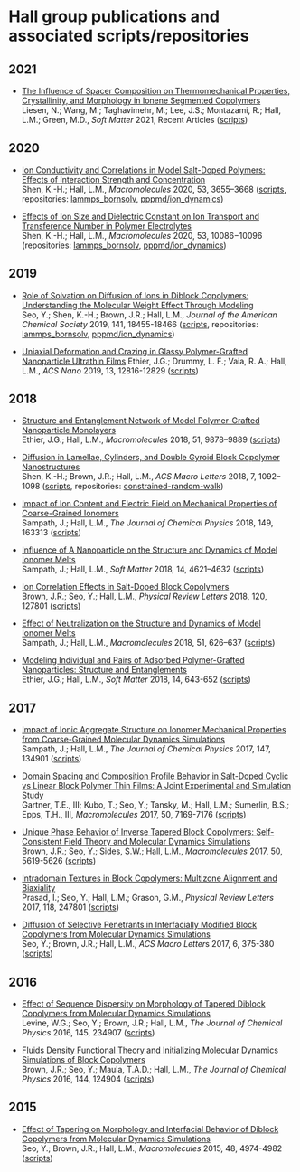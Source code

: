 # Hall group publications and associated scripts/repositories
## 2021

- [The Influence of Spacer Composition on Thermomechanical Properties, Crystallinity, and Morphology in Ionene Segmented Copolymers](https://doi.org/10.1039/D1SM00501D)  
Liesen, N.; Wang, M.; Taghavimehr, M.; Lee, J.S.; Montazami, R.; Hall, L.M.; Green, M.D., *Soft Matter* 2021, Recent Articles ([scripts](https://github.com/hall-polymers/published-work/tree/master/2021-liesen2021influence))

## 2020

- [Ion Conductivity and Correlations in Model Salt-Doped Polymers: Effects of Interaction Strength and Concentration](https://pubs.acs.org/doi/10.1021/acs.macromol.0c00216)  
Shen, K.-H.; Hall, L.M., *Macromolecules* 2020, 53, 3655–3668 ([scripts](https://github.com/hall-polymers/published-work/tree/master/2020-shen2020ion), repositories: [lammps_bornsolv](https://github.com/hall-polymers/lammps_bornsolv), [pppmd/ion_dynamics](https://github.com/hall-polymers/pppmd/tree/development/kshen))

- [Effects of Ion Size and Dielectric Constant on Ion Transport and Transference Number in Polymer Electrolytes](https://pubs.acs.org/doi/10.1021/acs.macromol.0c02161)  
Shen, K.-H.; Hall, L.M., *Macromolecules* 2020, 53, 10086−10096 (repositories: [lammps_bornsolv](https://github.com/hall-polymers/lammps_bornsolv), [pppmd/ion_dynamics](https://github.com/hall-polymers/pppmd/tree/development/kshen))

## 2019

- [Role of Solvation on Diffusion of Ions in Diblock Copolymers: Understanding the Molecular Weight Effect Through Modeling](https://pubs.acs.org/doi/10.1021/jacs.9b07227)  
Seo, Y.; Shen, K.-H.; Brown, J.R.; Hall, L.M., *Journal of the American Chemical Society* 2019, 141, 18455-18466 ([scripts](https://github.com/hall-polymers/published-work/tree/master/2019-seo2019role), repositories: [lammps_bornsolv](https://github.com/hall-polymers/lammps_bornsolv), [pppmd/ion_dynamics](https://github.com/hall-polymers/pppmd/tree/development/kshen))

- [Uniaxial Deformation and Crazing in Glassy Polymer-Grafted Nanoparticle Ultrathin Films](https://pubs.acs.org/doi/full/10.1021/acsnano.9b05001)
Ethier, J.G.; Drummy, L. F.; Vaia, R. A.; Hall, L.M., *ACS  Nano* 2019, 13, 12816-12829 ([scripts](https://github.com/hall-polymers/published-work/tree/master/2019-ethier2019uniaxial))

## 2018 

- [Structure and Entanglement Network of Model Polymer-Grafted Nanoparticle Monolayers](https://pubs.acs.org/doi/10.1021/acs.macromol.8b01373)  
Ethier, J.G.; Hall, L.M., *Macromolecules* 2018, 51, 9878–9889 ([scripts](https://github.com/hall-polymers/published-work/tree/master/2018-ethier2018structure))

- [Diffusion in Lamellae, Cylinders, and Double Gyroid Block Copolymer Nanostructures](https://pubs.acs.org/doi/10.1021/acsmacrolett.8b00506)  
Shen, K.-H.; Brown, J.R.; Hall, L.M., *ACS Macro Letters* 2018, 7, 1092–1098 ([scripts](https://github.com/hall-polymers/published-work/tree/master/2018-shen2018diffusion), repositories: [constrained-random-walk](https://github.com/hall-polymers/constrained-random-walk))

- [Impact of Ion Content and Electric Field on Mechanical Properties of Coarse-Grained Ionomers](https://doi.org/10.1063/1.5029260)  
Sampath, J.; Hall, L.M., *The Journal of Chemical Physics* 2018, 149, 163313 ([scripts](https://github.com/hall-polymers/published-work/tree/master/2018-sampath2018impact))

- [Influence of A Nanoparticle on the Structure and Dynamics of Model Ionomer Melts](http://dx.doi.org/10.1039/C8SM00665B)  
Sampath, J.; Hall, L.M., *Soft Matter* 2018, 14, 4621–4632 ([scripts](https://github.com/hall-polymers/published-work/tree/master/2018-sampath2018influence))

- [Ion Correlation Effects in Salt-Doped Block Copolymers](https://journals.aps.org/prl/abstract/10.1103/PhysRevLett.120.127801)  
Brown, J.R.; Seo, Y.; Hall, L.M., *Physical Review Letters* 2018, 120, 127801 ([scripts](https://github.com/hall-polymers/published-work/tree/master/2018-brown2018ion))

- [Effect of Neutralization on the Structure and Dynamics of Model Ionomer Melts](http://pubs.acs.org/doi/abs/10.1021/acs.macromol.7b02073)  
Sampath, J.; Hall, L.M., *Macromolecules* 2018, 51, 626–637 ([scripts](https://github.com/hall-polymers/published-work/tree/master/2018-sampath2018effect))

- [Modeling Individual and Pairs of Adsorbed Polymer-Grafted Nanoparticles: Structure and Entanglements](http://pubs.rsc.org/en/content/articlelanding/2018/sm/c7sm02116j#!divAbstract)  
Ethier, J.G.; Hall, L.M., *Soft Matter* 2018, 14, 643-652 ([scripts](https://github.com/hall-polymers/published-work/tree/master/2018-ethier2018modeling))

## 2017 

- [Impact of Ionic Aggregate Structure on Ionomer Mechanical Properties from Coarse-Grained Molecular Dynamics Simulations](http://dx.doi.org/10.1063/1.4985904)  
Sampath, J.; Hall, L.M., *The Journal of Chemical Physics* 2017, 147, 134901 ([scripts](https://github.com/hall-polymers/published-work/tree/master/2017-sampath2017impact))

- [Domain Spacing and Composition Profile Behavior in Salt-Doped Cyclic vs Linear Block Polymer Thin Films: A Joint Experimental and Simulation Study](http://pubs.acs.org/doi/abs/10.1021/acs.macromol.7b01338)  
Gartner, T.E., III; Kubo, T.; Seo, Y.; Tansky, M.; Hall, L.M.; Sumerlin, B.S.; Epps, T.H., III, *Macromolecules* 2017, 50, 7169-7176 ([scripts](https://github.com/hall-polymers/published-work/tree/master/2017-gartner2017domain))

- [Unique Phase Behavior of Inverse Tapered Block Copolymers: Self-Consistent Field Theory and Molecular Dynamics Simulations](http://pubs.acs.org/doi/abs/10.1021/acs.macromol.7b00522)  
Brown, J.R.; Seo, Y.; Sides, S.W.; Hall, L.M., *Macromolecules* 2017, 50, 5619-5626 ([scripts](https://github.com/hall-polymers/published-work/tree/master/2017-brown2017unique))

- [Intradomain Textures in Block Copolymers: Multizone Alignment and Biaxiality](https://journals.aps.org/prl/abstract/10.1103/PhysRevLett.118.247801)  
Prasad, I.; Seo, Y.; Hall, L.M.; Grason, G.M., *Physical Review Letters* 2017, 118, 247801 ([scripts](https://github.com/hall-polymers/published-work/tree/master/2017-prasad2017intradomain))

- [Diffusion of Selective Penetrants in Interfacially Modified Block Copolymers from Molecular Dynamics Simulations](http://pubs.acs.org/doi/abs/10.1021/acsmacrolett.7b00023)  
Seo, Y.; Brown, J.R.; Hall, L.M., *ACS Macro Letter*s 2017, 6, 375-380 ([scripts](https://github.com/hall-polymers/published-work/tree/master/2017-seo2017diffusion))

## 2016

- [Effect of Sequence Dispersity on Morphology of Tapered Diblock Copolymers from Molecular Dynamics Simulations](http://aip.scitation.org/doi/full/10.1063/1.4972141)  
Levine, W.G.; Seo, Y.; Brown, J.R.; Hall, L.M., *The Journal of Chemical Physics* 2016, 145, 234907 ([scripts](https://github.com/hall-polymers/published-work/tree/master/2016-levine2016effect))

- [Fluids Density Functional Theory and Initializing Molecular Dynamics Simulations of Block Copolymers](http://scitation.aip.org/content/aip/journal/jcp/144/12/10.1063/1.4943982)  
Brown, J.R.; Seo, Y.; Maula, T.A.D.; Hall, L.M., *The Journal of Chemical Physics* 2016, 144, 124904 ([scripts](https://github.com/hall-polymers/published-work/tree/master/2016-brown2016fluids))

## 2015

- [Effect of Tapering on Morphology and Interfacial Behavior of Diblock Copolymers from Molecular Dynamics Simulations](http://pubs.acs.org/doi/full/10.1021/ma502309h)  
Seo, Y.; Brown, J.R.; Hall, L.M., *Macromolecules* 2015, 48, 4974-4982 ([scripts](https://github.com/hall-polymers/published-work/tree/master/2015-seo2015effect))
